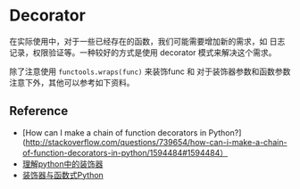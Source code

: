 Decorator
===

在实际使用中，对于一些已经存在的函数，我们可能需要增加新的需求，如 日志记录，权限验证等。一种较好的方式是使用 decorator 模式来解决这个需求。

除了注意使用 `functools.wraps(func)` 来装饰func 和 对于装饰器参数和函数参数注意下外，其他可以参考如下资料。

Reference
---

- [How can I make a chain of function decorators in Python?](http://stackoverflow.com/questions/739654/how-can-i-make-a-chain-of-function-decorators-in-python/1594484#1594484）  
- [理解python中的装饰器](http://wklken.me/posts/2013/07/19/python-translate-decorator.html#)  
- [装饰器与函数式Python](http://youngsterxyf.github.io/2013/01/04/Decorators-and-Functional-Python/)  


